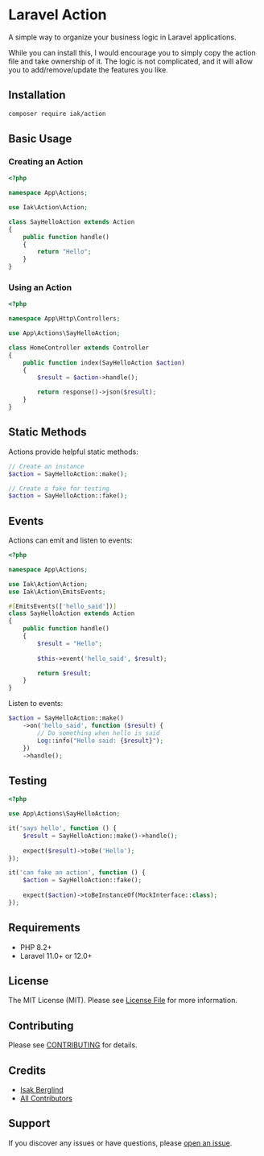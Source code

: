 # Laravel Action

A simple way to organize your business logic in Laravel applications.

While you can install this, I would encourage you to simply copy the action file and take ownership of it. The logic is not complicated, and it will allow you to add/remove/update the features you like.

## Installation

```bash
composer require iak/action
```

## Basic Usage

### Creating an Action

```php
<?php

namespace App\Actions;

use Iak\Action\Action;

class SayHelloAction extends Action
{
    public function handle()
    {
        return "Hello";
    }
}
```

### Using an Action

```php
<?php

namespace App\Http\Controllers;

use App\Actions\SayHelloAction;

class HomeController extends Controller
{
    public function index(SayHelloAction $action)
    {
        $result = $action->handle();

        return response()->json($result);
    }
}
```

## Static Methods

Actions provide helpful static methods:

```php
// Create an instance
$action = SayHelloAction::make();

// Create a fake for testing
$action = SayHelloAction::fake();
```

## Events

Actions can emit and listen to events:

```php
<?php

namespace App\Actions;

use Iak\Action\Action;
use Iak\Action\EmitsEvents;

#[EmitsEvents(['hello_said'])]
class SayHelloAction extends Action
{
    public function handle()
    {
        $result = "Hello";
        
        $this->event('hello_said', $result);

        return $result;
    }
}
```

Listen to events:

```php
$action = SayHelloAction::make()
    ->on('hello_said', function ($result) {
        // Do something when hello is said
        Log::info("Hello said: {$result}");
    })
    ->handle();
```

## Testing

```php
<?php

use App\Actions\SayHelloAction;

it('says hello', function () {
    $result = SayHelloAction::make()->handle();
    
    expect($result)->toBe('Hello');
});

it('can fake an action', function () {
    $action = SayHelloAction::fake();
    
    expect($action)->toBeInstanceOf(MockInterface::class);
});
```

## Requirements

- PHP 8.2+
- Laravel 11.0+ or 12.0+

## License

The MIT License (MIT). Please see [License File](LICENSE.md) for more information.

## Contributing

Please see [CONTRIBUTING](CONTRIBUTING.md) for details.

## Credits

- [Isak Berglind](https://github.com/iak)
- [All Contributors](../../contributors)

## Support

If you discover any issues or have questions, please [open an issue](https://github.com/iak/laravel_action/issues).
